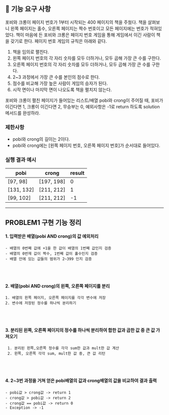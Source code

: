 ## 🚀 기능 요구 사항

포비와 크롱이 페이지 번호가 1부터 시작되는 400 페이지의 책을 주웠다. 책을 살펴보니 왼쪽 페이지는 홀수, 오른쪽 페이지는 짝수 번호이고 모든 페이지에는 번호가 적혀있었다. 책이 마음에 든 포비와 크롱은 페이지 번호 게임을 통해 게임에서 이긴 사람이 책을 갖기로 한다. 페이지 번호 게임의 규칙은 아래와 같다.

1. 책을 임의로 펼친다.
2. 왼쪽 페이지 번호의 각 자리 숫자를 모두 더하거나, 모두 곱해 가장 큰 수를 구한다.
3. 오른쪽 페이지 번호의 각 자리 숫자를 모두 더하거나, 모두 곱해 가장 큰 수를 구한다.
4. 2~3 과정에서 가장 큰 수를 본인의 점수로 한다.
5. 점수를 비교해 가장 높은 사람이 게임의 승자가 된다.
6. 시작 면이나 마지막 면이 나오도록 책을 펼치지 않는다.

포비와 크롱이 펼친 페이지가 들어있는 리스트/배열 pobi와 crong이 주어질 때, 포비가 이긴다면 1, 크롱이 이긴다면 2, 무승부는 0, 예외사항은 -1로 return 하도록 solution 메서드를 완성하라.

### 제한사항

- pobi와 crong의 길이는 2이다.
- pobi와 crong에는 [왼쪽 페이지 번호, 오른쪽 페이지 번호]가 순서대로 들어있다.

### 실행 결과 예시

| pobi | crong | result |
| --- | --- | --- |
| [97, 98] | [197, 198] | 0 |
| [131, 132] | [211, 212] | 1 |
| [99, 102] | [211, 212] | -1 |

<hr>

## PROBLEM1 구현 기능 정리
#### 1. 입력받은 배열(pobi AND crong)의 값 예외처리
    - 배열의 0번째 값에 +1을 한 값이 배열의 1번째 값인지 검증
    - 배열의 0번재 값이 짝수, 1번째 값이 홀수인지 검증
    - 배열 안에 있는 값들의 범위가 2~399 인지 검증
<br><br>
#### 2. 배열(pobi AND crong)의 왼쪽, 오른쪽 페이지를 분리
    1. 배열의 왼쪽 페이지, 오른쪽 페이지를 각각 변수에 저장
    2. 변수에 저장된 정수를 하나씩 분리하기
<br><br>
#### 3. 분리된 왼쪽, 오른쪽 페이지의 정수를 하나씩 분리하여 합한 값과 곱한 값 중 큰 값 가져오기
     1. 분리된 왼쪽,오른쪽 정수를 각각 sum한 값과 mult한 값 계산
     2. 왼쪽, 오른쪽 각각 sum, mult한 값 중, 큰 값 리턴
<br><br>
#### 4. 2~3번 과정을 거쳐 얻은 pobi배열의 값과 crong배열의 값을 비교하여 결과 출력
    - pobi값 > crong값 -> return 1
    - crong값 > pobi값 -> return 2
    - crong값 == pobi값 -> return 0
    - Exception -> -1

